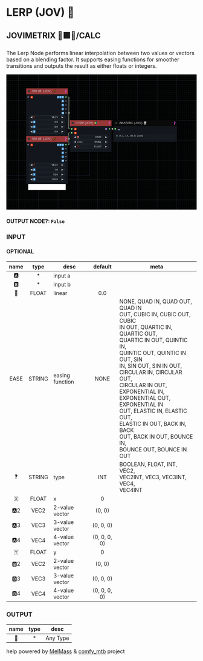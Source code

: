 # LERP (JOV) 🔰

## JOVIMETRIX 🔺🟩🔵/CALC

The Lerp Node performs linear interpolation between two values or vectors based on a blending factor. It supports easing functions for smoother transitions and outputs the result as either floats or integers.

![LERP](https://raw.githubusercontent.com/Amorano/Jovimetrix-examples/master/node/LERP/LERP.png)

#### OUTPUT NODE?: `False`

### INPUT

#### OPTIONAL

name | type | desc | default | meta
:---:|:---:|---|:---:|---
🅰️ | * | input a |  | 
🅱️ | * | input b |  | 
🛟 | FLOAT | linear | 0.0 | 
EASE | STRING | easing function | NONE | NONE, QUAD IN, QUAD OUT, QUAD IN<br>OUT, CUBIC IN, CUBIC OUT, CUBIC<br>IN OUT, QUARTIC IN, QUARTIC OUT,<br>QUARTIC IN OUT, QUINTIC IN,<br>QUINTIC OUT, QUINTIC IN OUT, SIN<br>IN, SIN OUT, SIN IN OUT,<br>CIRCULAR IN, CIRCULAR OUT,<br>CIRCULAR IN OUT, EXPONENTIAL IN,<br>EXPONENTIAL OUT, EXPONENTIAL IN<br>OUT, ELASTIC IN, ELASTIC OUT,<br>ELASTIC IN OUT, BACK IN, BACK<br>OUT, BACK IN OUT, BOUNCE IN,<br>BOUNCE OUT, BOUNCE IN OUT
❓ | STRING | type | INT | BOOLEAN, FLOAT, INT, VEC2,<br>VEC2INT, VEC3, VEC3INT, VEC4,<br>VEC4INT
🇽 | FLOAT | x | 0 | 
🅰️2 | VEC2 | 2-value vector | (0, 0) | 
🅰️3 | VEC3 | 3-value vector | (0, 0, 0) | 
🅰️4 | VEC4 | 4-value vector | (0, 0, 0, 0) | 
🇾 | FLOAT | y | 0 | 
🅱️2 | VEC2 | 2-value vector | (0, 0) | 
🅱️3 | VEC3 | 3-value vector | (0, 0, 0) | 
🅱️4 | VEC4 | 4-value vector | (0, 0, 0, 0) | 

### OUTPUT

name | type | desc
:---:|:---:|---
🦄 | * | Any Type 

help powered by [MelMass](https://github.com/melMass) & [comfy_mtb](https://github.com/melMass/comfy_mtb) project